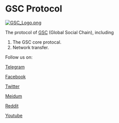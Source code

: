 # GSC Protocol

[![GSC_Logo.png](https://i.loli.net/2018/05/03/5aeb2ffe1bc95.png)](https://i.loli.net/2018/05/03/5aeb2ffe1bc95.png)

The protocol of [GSC](https://gsc.social/) (Global Social Chain), including
1. The GSC core protocal.
2. Network transfer.


Follow us on:

[Telegram](https://t.me/gscofficial)

[Facebook](https://www.facebook.com/GSCCoin/)

[Twitter](https://twitter.com/gsc_socialchain)

[Meidum](https://medium.com/@gsc_socialchain)

[Reddit](https://www.reddit.com/user/GSCOfficial/)

[Youtube](https://www.youtube.com/channel/UCWcQhl4N6_ggZFdHwTxuuIQ)
